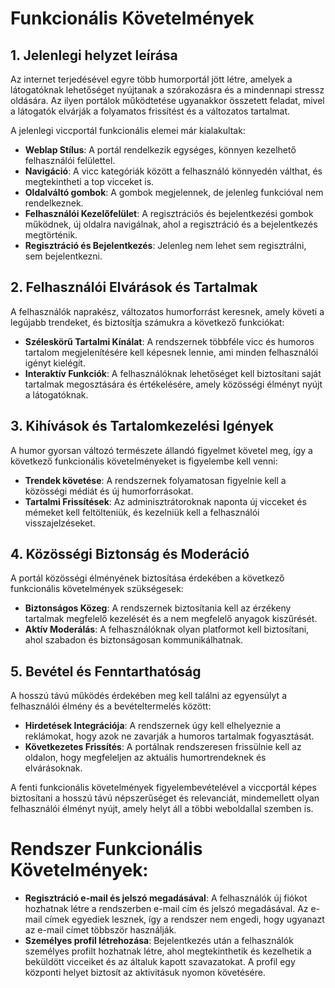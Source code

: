 # Funkcionális Követelmények

## 1. Jelenlegi helyzet leírása

Az internet terjedésével egyre több humorportál jött létre, amelyek a látogatóknak lehetőséget nyújtanak a szórakozásra és a mindennapi stressz oldására. Az ilyen portálok működtetése ugyanakkor összetett feladat, mivel a látogatók elvárják a folyamatos frissítést és a változatos tartalmat.

A jelenlegi viccportál funkcionális elemei már kialakultak:

- **Weblap Stílus**: A portál rendelkezik egységes, könnyen kezelhető felhasználói felülettel.
- **Navigáció**: A vicc kategóriák között a felhasználó könnyedén válthat, és megtekintheti a top vicceket is.
- **Oldalváltó gombok**: A gombok megjelennek, de jelenleg funkcióval nem rendelkeznek.
- **Felhasználói Kezelőfelület**: A regisztrációs és bejelentkezési gombok működnek, új oldalra navigálnak, ahol a regisztráció és a bejelentkezés megtörténik.
- **Regisztráció és Bejelentkezés**: Jelenleg nem lehet sem regisztrálni, sem bejelentkezni.

## 2. Felhasználói Elvárások és Tartalmak

A felhasználók naprakész, változatos humorforrást keresnek, amely követi a legújabb trendeket, és biztosítja számukra a következő funkciókat:

- **Széleskörű Tartalmi Kínálat**: A rendszernek többféle vicc és humoros tartalom megjelenítésére kell képesnek lennie, ami minden felhasználói igényt kielégít.
- **Interaktív Funkciók**: A felhasználóknak lehetőséget kell biztosítani saját tartalmak megosztására és értékelésére, amely közösségi élményt nyújt a látogatóknak.

## 3. Kihívások és Tartalomkezelési Igények

A humor gyorsan változó természete állandó figyelmet követel meg, így a következő funkcionális követelményeket is figyelembe kell venni:

- **Trendek követése**: A rendszernek folyamatosan figyelnie kell a közösségi médiát és új humorforrásokat.
- **Tartalmi Frissítések**: Az adminisztrátoroknak naponta új vicceket és mémeket kell feltölteniük, és kezelniük kell a felhasználói visszajelzéseket.

## 4. Közösségi Biztonság és Moderáció

A portál közösségi élményének biztosítása érdekében a következő funkcionális követelmények szükségesek:

- **Biztonságos Közeg**: A rendszernek biztosítania kell az érzékeny tartalmak megfelelő kezelését és a nem megfelelő anyagok kiszűrését.
- **Aktív Moderálás**: A felhasználóknak olyan platformot kell biztosítani, ahol szabadon és biztonságosan kommunikálhatnak.

## 5. Bevétel és Fenntarthatóság

A hosszú távú működés érdekében meg kell találni az egyensúlyt a felhasználói élmény és a bevételtermelés között:

- **Hirdetések Integrációja**: A rendszernek úgy kell elhelyeznie a reklámokat, hogy azok ne zavarják a humoros tartalmak fogyasztását.
- **Következetes Frissítés**: A portálnak rendszeresen frissülnie kell az oldalon, hogy megfeleljen az aktuális humortrendeknek és elvárásoknak.

A fenti funkcionális követelmények figyelembevételével a viccportál képes biztosítani a hosszú távú népszerűséget és relevanciát, mindemellett olyan felhasználói élményt nyújt, amely helyt áll a többi weboldallal szemben is.


#  Rendszer Funkcionális Követelmények:

- **Regisztráció e-mail és jelszó megadásával**: A felhasználók új fiókot hozhatnak létre a rendszerben e-mail cím és jelszó megadásával. Az e-mail címek egyediek lesznek, így a rendszer nem engedi, hogy ugyanazt az e-mail címet többször használják.
- **Személyes profil létrehozása**: Bejelentkezés után a felhasználók személyes profilt hozhatnak létre, ahol megtekinthetik és kezelhetik a beküldött vicceiket és az általuk kapott szavazatokat. A profil egy központi helyet biztosít az aktivitásuk nyomon követésére.

